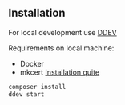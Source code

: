 ## Installation

For local development use [DDEV](https://github.com/drud/ddev)

Requirements on local machine:
- Docker
- mkcert [Installation quite](https://ddev.readthedocs.io/en/stable/#installationupgrade-script-linux-and-macos)

```sh
composer install
ddev start
```
